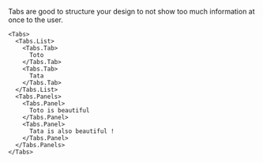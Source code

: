 Tabs are good to structure your design to not show too much
information at once to the user.

```
<Tabs>
  <Tabs.List>
    <Tabs.Tab>
      Toto
    </Tabs.Tab>
    <Tabs.Tab>
      Tata
    </Tabs.Tab>
  </Tabs.List>
  <Tabs.Panels>
    <Tabs.Panel>
      Toto is beautiful
    </Tabs.Panel>
    <Tabs.Panel>
      Tata is also beautiful !
    </Tabs.Panel>
  </Tabs.Panels>
</Tabs>
```

